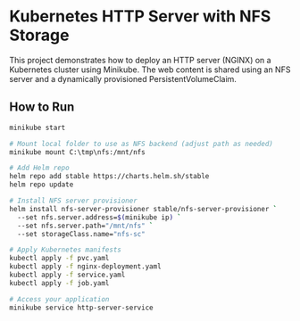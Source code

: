 # Kubernetes HTTP Server with NFS Storage

This project demonstrates how to deploy an HTTP server (NGINX) on a Kubernetes cluster using Minikube. The web content is shared using an NFS server and a dynamically provisioned PersistentVolumeClaim.

## How to Run

```bash
minikube start

# Mount local folder to use as NFS backend (adjust path as needed)
minikube mount C:\tmp\nfs:/mnt/nfs

# Add Helm repo
helm repo add stable https://charts.helm.sh/stable
helm repo update

# Install NFS server provisioner
helm install nfs-server-provisioner stable/nfs-server-provisioner `
  --set nfs.server.address=$(minikube ip) `
  --set nfs.server.path="/mnt/nfs" `
  --set storageClass.name="nfs-sc"

# Apply Kubernetes manifests
kubectl apply -f pvc.yaml
kubectl apply -f nginx-deployment.yaml
kubectl apply -f service.yaml
kubectl apply -f job.yaml

# Access your application
minikube service http-server-service
